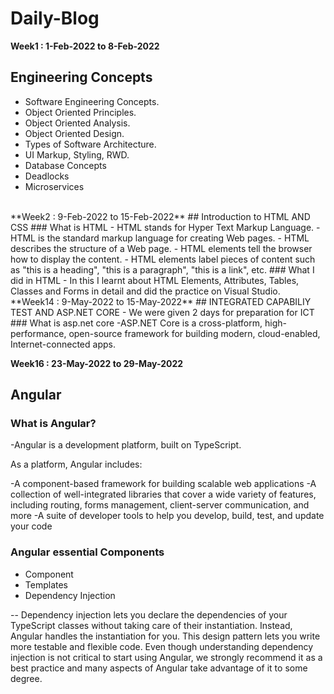 # Daily-Blog
<!----------------------------------------------------------------------------------------------------------------------------->
**Week1 : 1-Feb-2022 to 8-Feb-2022** 
##  Engineering Concepts

- Software Engineering Concepts.
- Object Oriented Principles.
- Object Oriented Analysis.
- Object Oriented Design.
- Types of Software Architecture.
- UI Markup, Styling, RWD.
- Database Concepts
- Deadlocks
- Microservices
<br>
<!----------------------------------------------------------------------------------------------------------------------------->
**Week2 : 9-Feb-2022 to 15-Feb-2022** 
## Introduction to HTML AND CSS
### What is HTML
- HTML stands for Hyper Text Markup Language.
- HTML is the standard markup language for creating Web pages.
- HTML describes the structure of a Web page.
- HTML elements tell the browser how to display the content.
- HTML elements label pieces of content such as "this is a heading", "this is a paragraph", "this is a link", etc.
### What I did in HTML
- In this I learnt about HTML Elements, Attributes, Tables, Classes and Forms in detail and did the practice on Visual Studio.
<br>
<!----------------------------------------------------------------------------------------------------------------------------->
**Week14 : 9-May-2022 to 15-May-2022** 
##  INTEGRATED CAPABILIY TEST AND ASP.NET CORE
- We were given 2 days for preparation for ICT 
### What is asp.net core
-ASP.NET Core is a cross-platform, high-performance, open-source framework for building modern, cloud-enabled, Internet-connected apps.

<br>


<!----------------------------------------------------------------------------------------------------------------------------->
**Week16 : 23-May-2022 to 29-May-2022** 

## Angular
### What is Angular?
-Angular is a development platform, built on TypeScript.

As a platform, Angular includes:

-A component-based framework for building scalable web applications
-A collection of well-integrated libraries that cover a wide variety of features, including routing, forms management, client-server communication, and more
-A suite of developer tools to help you develop, build, test, and update your code

### Angular essential Components

- Component
- Templates
- Dependency Injection

-- Dependency injection lets you declare the dependencies of your TypeScript classes without taking care of their instantiation. Instead, Angular handles the instantiation for you. This design pattern lets you write more testable and flexible code. Even though understanding dependency injection is not critical to start using Angular, we strongly recommend it as a best practice and many aspects of Angular take advantage of it to some degree.























